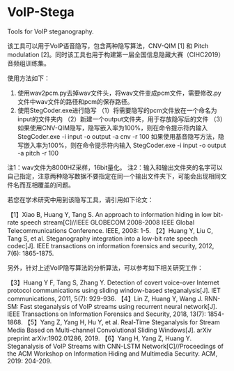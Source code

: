 # VoIP-Stega
Tools for VoIP steganography.

该工具可以用于VoIP语音隐写，包含两种隐写算法，CNV-QIM [1] 和 Pitch modulation [2]。同时该工具也用于构建第一届全国信息隐藏大赛（CIHC2019）音频组训练集。

使用方法如下：
1. 使用wav2pcm.py去掉wav文件头，将wav文件变成pcm文件，需要修改.py文件中wav文件的路径和pcm的保存路径。
2. 使用StegCoder.exe进行隐写
（1）将需要隐写的pcm文件放在一个命名为input的文件夹内
（2）新建一个output文件夹，用于存放隐写后的文件
（3）如果使用CNV-QIM隐写，隐写嵌入率为100%，则在命令提示符内输入 
StegCoder.exe -i input -o output -a cnv -r 100
如果使用基音隐写方法，隐写嵌入率为100%，则在命令提示符内输入 
StegCoder.exe -i input -o output -a pitch -r 100

注1：wav文件为8000HZ采样，16bit量化。
注2：输入和输出文件夹的名字可以自己指定，注意两种隐写数据不要指定在同一个输出文件夹下，可能会出现相同文件名而互相覆盖的问题。


若您在学术研究中用到该隐写工具，请引用如下论文：

【1】Xiao B, Huang Y, Tang S. An approach to information hiding in low bit-rate speech stream[C]//IEEE GLOBECOM 2008-2008 IEEE Global Telecommunications Conference. IEEE, 2008: 1-5.
【2】Huang Y, Liu C, Tang S, et al. Steganography integration into a low-bit rate speech codec[J]. IEEE transactions on information forensics and security, 2012, 7(6): 1865-1875.

另外，针对上述VoIP隐写算法的分析算法，可以参考如下相关研究工作：

【3】Huang Y F, Tang S, Zhang Y. Detection of covert voice-over Internet protocol communications using sliding window-based steganalysis[J]. IET communications, 2011, 5(7): 929-936.
【4】Lin Z, Huang Y, Wang J. RNN-SM: Fast steganalysis of VoIP streams using recurrent neural network[J]. IEEE Transactions on Information Forensics and Security, 2018, 13(7): 1854-1868.
【5】Yang Z, Yang H, Hu Y, et al. Real-Time Steganalysis for Stream Media Based on Multi-channel Convolutional Sliding Windows[J]. arXiv preprint arXiv:1902.01286, 2019.
【6】Yang H, Yang Z, Huang Y. Steganalysis of VoIP Streams with CNN-LSTM Network[C]//Proceedings of the ACM Workshop on Information Hiding and Multimedia Security. ACM, 2019: 204-209.
